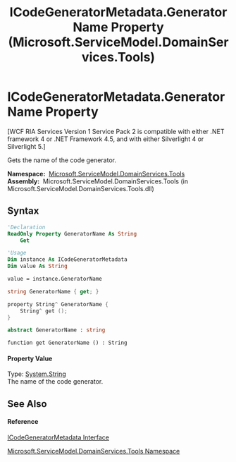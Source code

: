 ﻿---
title: ICodeGeneratorMetadata.GeneratorName Property  (Microsoft.ServiceModel.DomainServices.Tools)
TOCTitle: GeneratorName Property
ms:assetid: P:Microsoft.ServiceModel.DomainServices.Tools.ICodeGeneratorMetadata.GeneratorName
ms:mtpsurl: https://msdn.microsoft.com/en-us/library/microsoft.servicemodel.domainservices.tools.icodegeneratormetadata.generatorname(v=VS.91)
ms:contentKeyID: 32336374
ms.date: 01/27/2012
mtps_version: v=VS.91
f1_keywords:
- Microsoft.ServiceModel.DomainServices.Tools.ICodeGeneratorMetadata.GeneratorName
- Microsoft.ServiceModel.DomainServices.Tools.ICodeGeneratorMetadata.get_GeneratorName
dev_langs:
- CSharp
- JScript
- VB
- FSharp
- c++
api_location:
- microsoft.servicemodel.domainservices.tools.dll
api_name:
- Microsoft.ServiceModel.DomainServices.Tools.ICodeGeneratorMetadata.GeneratorName
- Microsoft.ServiceModel.DomainServices.Tools.ICodeGeneratorMetadata.get_GeneratorName
api_type:
- Managed
topic_type:
- apiref
- kbSyntax
product_family_name: VS
ROBOTS: INDEX,FOLLOW
---

# ICodeGeneratorMetadata.GeneratorName Property

\[WCF RIA Services Version 1 Service Pack 2 is compatible with either .NET framework 4 or .NET Framework 4.5, and with either Silverlight 4 or Silverlight 5.\]

Gets the name of the code generator.

**Namespace:**  [Microsoft.ServiceModel.DomainServices.Tools](gg153739\(v=vs.91\).md)  
**Assembly:**  Microsoft.ServiceModel.DomainServices.Tools (in Microsoft.ServiceModel.DomainServices.Tools.dll)

## Syntax

``` vb
'Declaration
ReadOnly Property GeneratorName As String
    Get
```

``` vb
'Usage
Dim instance As ICodeGeneratorMetadata
Dim value As String

value = instance.GeneratorName
```

``` csharp
string GeneratorName { get; }
```

``` c++
property String^ GeneratorName {
    String^ get ();
}
```

``` fsharp
abstract GeneratorName : string
```

``` jscript
function get GeneratorName () : String
```

#### Property Value

Type: [System.String](https://msdn.microsoft.com/en-us/library/s1wwdcbf)  
The name of the code generator.  

## See Also

#### Reference

[ICodeGeneratorMetadata Interface](gg153817\(v=vs.91\).md)

[Microsoft.ServiceModel.DomainServices.Tools Namespace](gg153739\(v=vs.91\).md)

